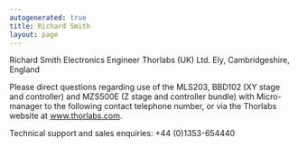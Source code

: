 ```yaml
---
autogenerated: true
title: Richard Smith
layout: page
---
```


Richard Smith Electronics Engineer Thorlabs (UK) Ltd. Ely,
Cambridgeshire, England

Please direct questions regarding use of the MLS203, BBD102 (XY stage
and controller) and MZS500E (Z stage and controller bundle) with
Micro-manager to the following contact telephone number, or via the
Thorlabs website at www.thorlabs.com.

Technical support and sales enquiries: +44 (0)1353-654440
